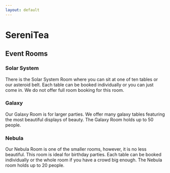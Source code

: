 ```yaml
---
layout: default
---
```

# SereniTea

## Event Rooms

### Solar System
There is the Solar System Room where you can sit at one of ten tables or our asteroid belt. Each table can be booked individually or you can just come in.
We do not offer full room booking for this room.
### Galaxy
Our Galaxy Room is for larger parties. We offer many galaxy tables featuring the most beautiful displays of beauty. The Galaxy Room holds up to 50 people.
### Nebula
Our Nebula Room is one of the smaller rooms, however, it is no less beautiful. This room is ideal for birthday parties. Each table can be booked individually or the whole room if you have a crowd big enough. The Nebula room holds up to 20 people.
